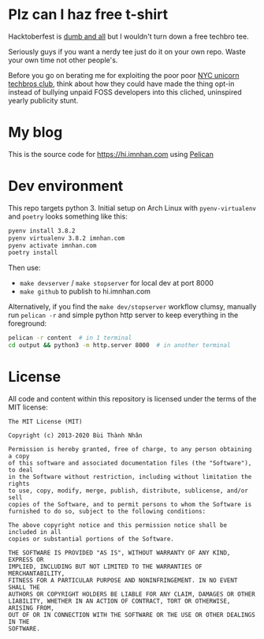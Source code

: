 # Plz can I haz free t-shirt

Hacktoberfest is [dumb and all](https://blog.domenic.me/hacktoberfest/) but I
wouldn't turn down a free techbro tee.

Seriously guys if you want a nerdy tee just do it on your own repo. Waste your
own time not other people's.

Before you go on berating me for exploiting the poor poor [NYC unicorn techbros
club](https://news.crunchbase.com/news/new-yorks-newest-unicorn-based-digitalocean-raises-50m-at-1-15b-valuation/),
think about how they could have made the thing opt-in instead of bullying
unpaid FOSS developers into this cliched, uninspired yearly publicity stunt.


# My blog

This is the source code for https://hi.imnhan.com using
[Pelican](http://github.com/getpelican/pelican)

# Dev environment

This repo targets python 3. Initial setup on Arch Linux with
`pyenv-virtualenv` and `poetry` looks something like this:

```sh
pyenv install 3.8.2
pyenv virtualenv 3.8.2 imnhan.com
pyenv activate imnhan.com
poetry install
```

Then use:

- `make devserver` / `make stopserver` for local dev at port 8000
- `make github` to publish to hi.imnhan.com

Alternatively, if you find the `make dev/stopserver` workflow clumsy, manually run `pelican -r` and
simple python http server to keep everything in the foreground:

```sh
pelican -r content  # in 1 terminal
cd output && python3 -m http.server 8000  # in another terminal
```


# License

All code and content within this repository is licensed under the terms of the MIT license:

```
The MIT License (MIT)

Copyright (c) 2013-2020 Bùi Thành Nhân

Permission is hereby granted, free of charge, to any person obtaining a copy
of this software and associated documentation files (the "Software"), to deal
in the Software without restriction, including without limitation the rights
to use, copy, modify, merge, publish, distribute, sublicense, and/or sell
copies of the Software, and to permit persons to whom the Software is
furnished to do so, subject to the following conditions:

The above copyright notice and this permission notice shall be included in all
copies or substantial portions of the Software.

THE SOFTWARE IS PROVIDED "AS IS", WITHOUT WARRANTY OF ANY KIND, EXPRESS OR
IMPLIED, INCLUDING BUT NOT LIMITED TO THE WARRANTIES OF MERCHANTABILITY,
FITNESS FOR A PARTICULAR PURPOSE AND NONINFRINGEMENT. IN NO EVENT SHALL THE
AUTHORS OR COPYRIGHT HOLDERS BE LIABLE FOR ANY CLAIM, DAMAGES OR OTHER
LIABILITY, WHETHER IN AN ACTION OF CONTRACT, TORT OR OTHERWISE, ARISING FROM,
OUT OF OR IN CONNECTION WITH THE SOFTWARE OR THE USE OR OTHER DEALINGS IN THE
SOFTWARE.
```
